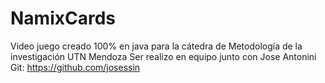 # NamixCards
Video juego creado 100% en java para la cátedra de Metodología de la investigación UTN Mendoza
Ser realizo en equipo junto con Jose Antonini Git: https://github.com/josessin
